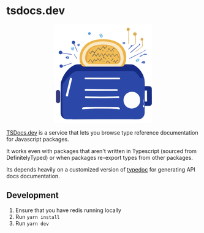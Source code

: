 # tsdocs.dev

<p align="center">
<img src="public/android-chrome-512x512.png" width="256" height="256" />
</p>

[TSDocs.dev](tsdocs.dev) is a service that lets you browse type reference documentation
for Javascript packages.

It works even with packages that aren't written in Typescript (sourced from DefinitelyTyped)
or when packages re-export types from other packages.

Its depends heavily on a customized version of [typedoc](https://github.com/TypeStrong/typedoc)
for generating API docs documentation.

## Development

1. Ensure that you have redis running locally
2. Run `yarn install`
3. Run `yarn dev`
